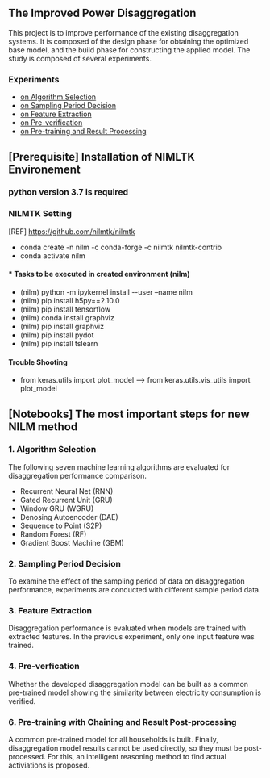 ## The Improved Power Disaggregation
This project is to improve performance of the existing disaggregation systems.
It is composed of the design phase for obtaining the optimized base model, and the build phase for constructing the applied model.
The study is composed of several experiments.

### Experiments
- [on Algorithm Selection](#action1)
- [on Sampling Period Decision](#action2)
- [on Feature Extraction](#action3)
- [on Pre-verification](#action4)
- [on Pre-training and Result Processing](#action5)

## [Prerequisite] Installation of NIMLTK Environement

### python version 3.7 is required



### NILMTK Setting 
[REF] https://github.com/nilmtk/nilmtk
-	conda create -n nilm -c conda-forge -c nilmtk nilmtk-contrib
-	conda activate nilm


#### * Tasks to be executed in created environment (nilm)
-	(nilm) python -m ipykernel install --user –name nilm
-	(nilm) pip install h5py==2.10.0
-	(nilm) pip install tensorflow
-	(nilm) conda install graphviz
-	(nilm) pip install graphviz
-	(nilm) pip install pydot
-	(nilm) pip install tslearn

#### Trouble Shooting
-	from keras.utils import plot_model --> from keras.utils.vis_utils import plot_model

## [Notebooks] The most important steps for new NILM method

### <a name="action1" /> 1. Algorithm Selection
The following seven machine learning algorithms are evaluated for disaggregation performance comparison.
- Recurrent Neural Net (RNN)
- Gated Recurrent Unit (GRU)
- Window GRU (WGRU)
- Denosing Autoencoder (DAE)
- Sequence to Point (S2P)
- Random Forest (RF)
- Gradient Boost Machine (GBM)

### <a name="action2" /> 2. Sampling Period Decision
To examine the effect of the sampling period of data on disaggregation performance, experiments are conducted with different sample period data.

### <a name="action3" /> 3. Feature Extraction
Disaggregation performance is evaluated when models are trained with extracted features. In the previous experiment, only one input feature was trained.

### <a name="action4" /> 4. Pre-verfication
Whether the developed disaggregation model can be built as a common pre-trained model showing the similarity between electricity consumption is verified.

### <a name="action5" /> 6. Pre-training with Chaining and Result Post-processing
A common pre-trained model for all households is built. Finally, disaggregation model results cannot be used directly, so they must be post-processed. For this, an intelligent reasoning method to find actual activiations is proposed.
